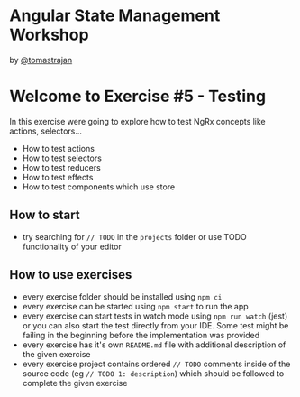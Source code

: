 # Angular State Management Workshop

by [@tomastrajan](https://twitter.com/tomastrajan)

# Welcome to Exercise #5 - Testing

In this exercise were going to explore how to test NgRx concepts like actions, selectors...

- How to test actions
- How to test selectors
- How to test reducers
- How to test effects
- How to test components which use store


## How to start

- try searching for `// TODO` in the `projects` folder or use TODO functionality of your editor 

## How to use exercises

- every exercise folder should be installed using `npm ci`
- every exercise can be started using `npm start` to run the app
- every exercise can start tests in watch mode using `npm run watch` (jest) or you can also start the test directly from your IDE. Some test might be failing in the beginning before the implementation was provided
- every exercise has it's own `README.md` file with additional description of the given exercise
- every exercise project contains ordered `// TODO` comments inside of the source code (eg `// TODO 1: description`) which should be followed to complete the given exercise
